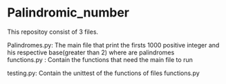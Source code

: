 # Palindromic_number
This repositoy consist of 3 files.

Palindromes.py: The main file that print the firsts 1000 positive integer and his respective base(greater than 2) where are palindromes      
functions.py : Contain the functions that  need the main file to run

testing.py: Contain the unittest of the functions of files functions.py
